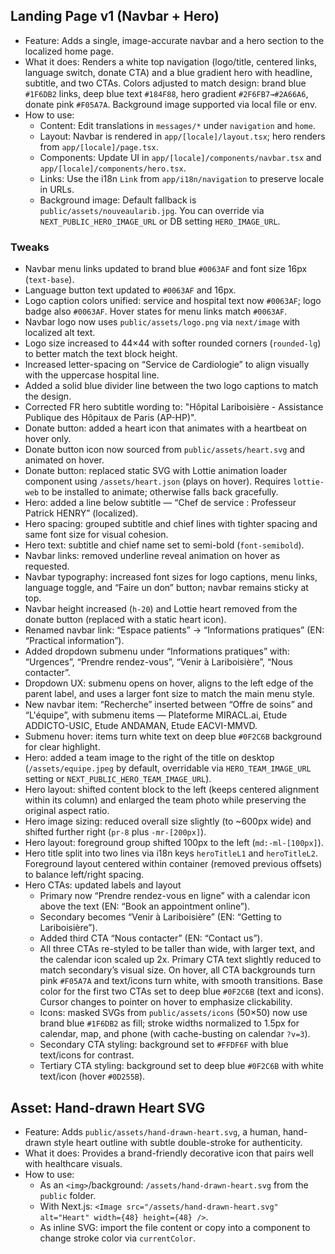 ## Landing Page v1 (Navbar + Hero)

- Feature: Adds a single, image-accurate navbar and a hero section to the localized home page.
- What it does: Renders a white top navigation (logo/title, centered links, language switch, donate CTA) and a blue gradient hero with headline, subtitle, and two CTAs. Colors adjusted to match design: brand blue `#1F6DB2` links, deep blue text `#184F88`, hero gradient `#2F6FB7→#2A66A6`, donate pink `#F05A7A`. Background image supported via local file or env.
- How to use:
  - Content: Edit translations in `messages/*` under `navigation` and `home`.
  - Layout: Navbar is rendered in `app/[locale]/layout.tsx`; hero renders from `app/[locale]/page.tsx`.
  - Components: Update UI in `app/[locale]/components/navbar.tsx` and `app/[locale]/components/hero.tsx`.
  - Links: Use the i18n `Link` from `app/i18n/navigation` to preserve locale in URLs.
  - Background image: Default fallback is `public/assets/nouveaularib.jpg`. You can override via `NEXT_PUBLIC_HERO_IMAGE_URL` or DB setting `HERO_IMAGE_URL`.

### Tweaks
- Navbar menu links updated to brand blue `#0063AF` and font size 16px (`text-base`).
- Language button text updated to `#0063AF` and 16px.
 - Logo caption colors unified: service and hospital text now `#0063AF`; logo badge also `#0063AF`. Hover states for menu links match `#0063AF`.
 - Navbar logo now uses `public/assets/logo.png` via `next/image` with localized alt text.
 - Logo size increased to 44×44 with softer rounded corners (`rounded-lg`) to better match the text block height.
 - Increased letter-spacing on “Service de Cardiologie” to align visually with the uppercase hospital line.
 - Added a solid blue divider line between the two logo captions to match the design.
 - Corrected FR hero subtitle wording to: "Hôpital Lariboisière - Assistance Publique des Hôpitaux de Paris (AP-HP)".
- Donate button: added a heart icon that animates with a heartbeat on hover only.
- Donate button icon now sourced from `public/assets/heart.svg` and animated on hover.
 - Donate button: replaced static SVG with Lottie animation loader component using `/assets/heart.json` (plays on hover). Requires `lottie-web` to be installed to animate; otherwise falls back gracefully.
- Hero: added a line below subtitle — “Chef de service : Professeur Patrick HENRY” (localized).
- Hero spacing: grouped subtitle and chief lines with tighter spacing and same font size for visual cohesion.
 - Hero text: subtitle and chief name set to semi-bold (`font-semibold`).
- Navbar links: removed underline reveal animation on hover as requested.
- Navbar typography: increased font sizes for logo captions, menu links, language toggle, and “Faire un don” button; navbar remains sticky at top.
 - Navbar height increased (`h-20`) and Lottie heart removed from the donate button (replaced with a static heart icon).
- Renamed navbar link: “Espace patients” → “Informations pratiques” (EN: “Practical information”).
- Added dropdown submenu under “Informations pratiques” with: “Urgences”, “Prendre rendez-vous”, “Venir à Lariboisière”, “Nous contacter”.
- Dropdown UX: submenu opens on hover, aligns to the left edge of the parent label, and uses a larger font size to match the main menu style.
 - New navbar item: “Recherche” inserted between “Offre de soins” and “L'équipe”, with submenu items — Plateforme MIRACL.ai, Etude ADDICTO-USIC, Etude ANDAMAN, Etude EACVI-MMVD.
 - Submenu hover: items turn white text on deep blue `#0F2C6B` background for clear highlight.
- Hero: added a team image to the right of the title on desktop (`/assets/equipe.jpeg` by default, overridable via `HERO_TEAM_IMAGE_URL` setting or `NEXT_PUBLIC_HERO_TEAM_IMAGE_URL`).
- Hero layout: shifted content block to the left (keeps centered alignment within its column) and enlarged the team photo while preserving the original aspect ratio.
- Hero image sizing: reduced overall size slightly (to ~600px wide) and shifted further right (`pr-8` plus `-mr-[200px]`).
- Hero layout: foreground group shifted 100px to the left (`md:-ml-[100px]`).
 - Hero title split into two lines via i18n keys `heroTitleL1` and `heroTitleL2`. Foreground layout centered within container (removed previous offsets) to balance left/right spacing.
- Hero CTAs: updated labels and layout
  - Primary now “Prendre rendez-vous en ligne” with a calendar icon above the text (EN: “Book an appointment online”).
  - Secondary becomes “Venir à Lariboisière” (EN: “Getting to Lariboisière”).
  - Added third CTA “Nous contacter” (EN: “Contact us”).
  - All three CTAs re-styled to be taller than wide, with larger text, and the calendar icon scaled up 2x. Primary CTA text slightly reduced to match secondary’s visual size. On hover, all CTA backgrounds turn pink `#F05A7A` and text/icons turn white, with smooth transitions. Base color for the first two CTAs set to deep blue `#0F2C6B` (text and icons). Cursor changes to pointer on hover to emphasize clickability.
  - Icons: masked SVGs from `public/assets/icons` (50×50) now use brand blue `#1F6DB2` as fill; stroke widths normalized to 1.5px for calendar, map, and phone (with cache-busting on calendar `?v=3`).
  - Secondary CTA styling: background set to `#FFDF6F` with blue text/icons for contrast.
  - Tertiary CTA styling: background set to deep blue `#0F2C6B` with white text/icon (hover `#0D255B`).

## Asset: Hand-drawn Heart SVG

- Feature: Adds `public/assets/hand-drawn-heart.svg`, a human, hand-drawn style heart outline with subtle double-stroke for authenticity.
- What it does: Provides a brand-friendly decorative icon that pairs well with healthcare visuals.
- How to use:
  - As an `<img>`/background: `/assets/hand-drawn-heart.svg` from the `public` folder.
  - With Next.js: `<Image src="/assets/hand-drawn-heart.svg" alt="Heart" width={48} height={48} />`.
  - As inline SVG: import the file content or copy into a component to change stroke color via `currentColor`.
